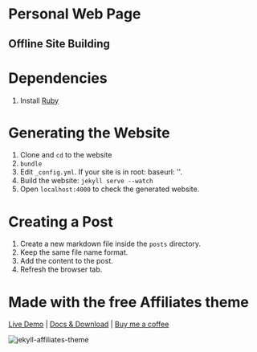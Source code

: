 # Personal Web Page

## Offline Site Building

# Dependencies
1. Install [Ruby](https://www.ruby-lang.org/en/documentation/installation/)

# Generating the Website
1. Clone and `cd` to the website 
1. `bundle`
1. Edit `_config.yml`. If your site is in root: baseurl: ''.
1. Build the website: `jekyll serve --watch`
1. Open `localhost:4000` to check the generated website.

# Creating a Post
1. Create a new markdown file inside the `posts` directory.
1. Keep the same file name format.
1. Add the content to the post.
1. Refresh the browser tab.


# Made with the free Affiliates theme

[Live Demo](https://wowthemesnet.github.io/affiliates-jekyll-theme/) | [Docs & Download](https://bootstrapstarter.com/template-affiliates-bootstrap-jekyll/) |  [Buy me a coffee](https://www.wowthemes.net/donate/)

![jekyll-affiliates-theme](https://bootstrapstarter.com/assets/img/themes/affiliates-jekyll.jpg)
